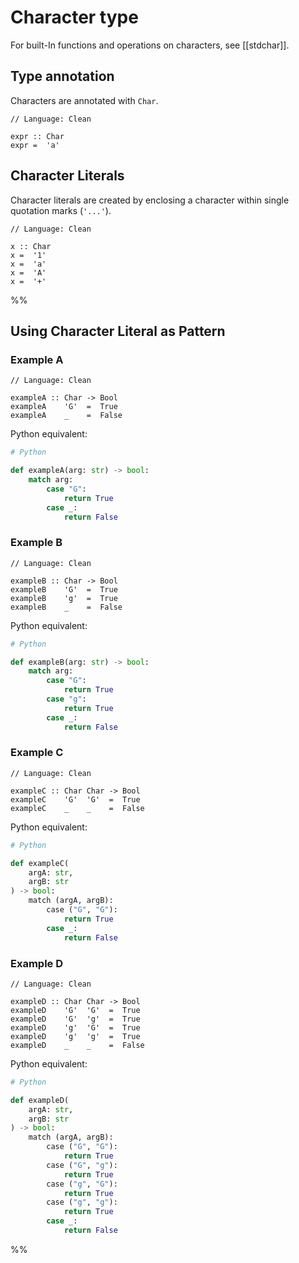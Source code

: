 
# Character type

For built-In functions and operations on characters, see [[stdchar]].

## Type annotation

Characters are annotated with `Char`.

```Clean
// Language: Clean

expr :: Char
expr =  'a'
```

## Character Literals

Character literals are created by enclosing a character within single quotation marks (`'...'`).

```Clean
// Language: Clean

x :: Char
x =  '1'
x =  'a'
x =  'A'
x =  '+'
```

%%
## Using Character Literal as Pattern

### Example A

```Clean
// Language: Clean

exampleA :: Char -> Bool
exampleA    'G'  =  True
exampleA    _    =  False
```

Python equivalent:

```Python
# Python

def exampleA(arg: str) -> bool:
	match arg:
		case "G":
			return True
		case _:
			return False
```

### Example B

```Clean
// Language: Clean

exampleB :: Char -> Bool
exampleB    'G'  =  True
exampleB    'g'  =  True
exampleB    _    =  False
```

Python equivalent:

```Python
# Python

def exampleB(arg: str) -> bool:
	match arg:
		case "G":
			return True
		case "g":
			return True
		case _:
			return False
```

### Example C

```Clean
// Language: Clean

exampleC :: Char Char -> Bool
exampleC    'G'  'G'  =  True
exampleC    _    _    =  False
```

Python equivalent:

```Python
# Python

def exampleC(
	argA: str, 
	argB: str
) -> bool:
	match (argA, argB):
		case ("G", "G"):
			return True
		case _:
			return False
```

### Example D

```Clean
// Language: Clean

exampleD :: Char Char -> Bool
exampleD    'G'  'G'  =  True
exampleD    'G'  'g'  =  True
exampleD    'g'  'G'  =  True
exampleD    'g'  'g'  =  True
exampleD    _    _    =  False
```

Python equivalent:

```Python
# Python

def exampleD(
	argA: str, 
	argB: str
) -> bool:
	match (argA, argB):
		case ("G", "G"):
			return True
		case ("G", "g"):
			return True
		case ("g", "G"):
			return True
		case ("g", "g"):
			return True
		case _:
			return False
```
%%